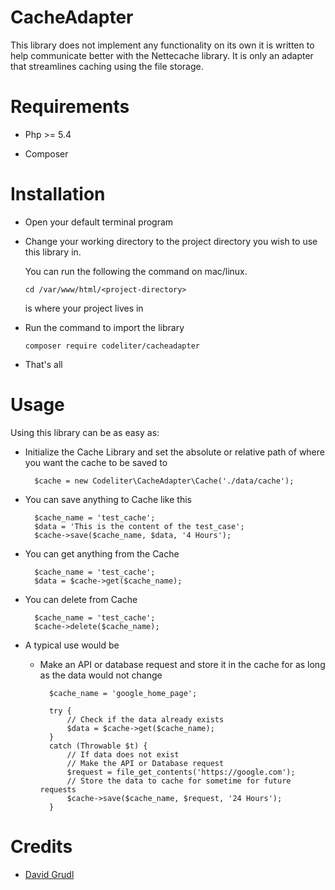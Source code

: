 CacheAdapter
=============================================
This library does not implement any functionality on its own it is written to help communicate better with the Nettecache library.
It is only an adapter that streamlines caching using the file storage. 

Requirements
=========================
- Php >= 5.4

- Composer

Installation
==========================
- Open your default terminal program

- Change your working directory to the project directory you wish to use this library in.

    You can run the following the command on mac/linux.
   ```
   cd /var/www/html/<project-directory>
  ```
  *<project-directory>* is where your project lives in


- Run the command to import the library
    ```
    composer require codeliter/cacheadapter
    ```
    
- That's all

Usage
=============================
Using this library can be as easy as:
    
* Initialize the Cache Library and set the absolute or relative path of where you want the cache to be saved to

        $cache = new Codeliter\CacheAdapter\Cache('./data/cache');
        
* You can save anything to Cache like this
           
        $cache_name = 'test_cache';
        $data = 'This is the content of the test_case';
        $cache->save($cache_name, $data, '4 Hours');
        
* You can get anything from the Cache

        $cache_name = 'test_cache';
        $data = $cache->get($cache_name);
        
* You can delete from Cache

        $cache_name = 'test_cache';
        $cache->delete($cache_name);
        
        
* A typical use would be
    - Make an API or database request and store it in the cache for as long as the data would
    not change
    
            $cache_name = 'google_home_page';
            
            try {
                // Check if the data already exists
                $data = $cache->get($cache_name);
            }
            catch (Throwable $t) {
                // If data does not exist
                // Make the API or Database request
                $request = file_get_contents('https://google.com');
                // Store the data to cache for sometime for future requests
                $cache->save($cache_name, $request, '24 Hours');
            }
            
            
            
Credits
===============================
- [David Grudl](https://davidgrudl.com/)
    
        





